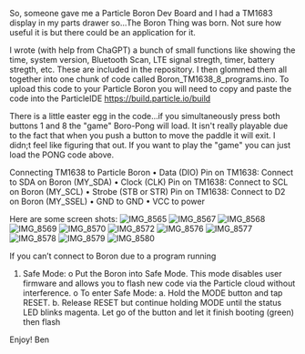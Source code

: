 So, someone gave me a Particle Boron Dev Board and I had a TM1683 display in my parts drawer so...The Boron Thing was born.
Not sure how useful it is but there could be an application for it.

I wrote (with help from ChaGPT) a bunch of small functions like showing the time, system version, Bluetooth Scan, LTE signal stregth, timer, battery stregth, etc. These are included in the repository.
I then glommed them all together into one chunk of code called Boron_TM1638_8_programs.ino. 
To upload this code to your Particle Boron you will need to copy and paste the code into the ParticleIDE https://build.particle.io/build

There is a little easter egg in the code...if you simultaneously press both buttons 1 and 8 the "game" Boro-Pong will load. It isn't really playable due to the fact that when you push a button to move the paddle it will exit. I didn;t feel like figuring that out. If you want to play the "game" you can just load the PONG code above.


Connecting TM1638 to Particle Boron
•	Data (DIO) Pin on TM1638: Connect to SDA on Boron (MY_SDA)
•	Clock (CLK) Pin on TM1638: Connect to SCL on Boron (MY_SCL)
•	Strobe (STB or STR) Pin on TM1638: Connect to D2 on Boron (MY_SSEL)
•	GND to GND
•	VCC to power


Here are some screen shots:
![IMG_8565](https://github.com/user-attachments/assets/4004b3ec-7678-4381-8ab3-5ef14c1fb275)
![IMG_8567](https://github.com/user-attachments/assets/d0557972-2e94-40be-b01f-1f7363fcf24c)
![IMG_8568](https://github.com/user-attachments/assets/968270df-23b1-48a3-b490-3aab12706a34)
![IMG_8569](https://github.com/user-attachments/assets/0cba0e19-6467-4221-a30c-65876fe08389)
![IMG_8570](https://github.com/user-attachments/assets/b8d3bb5f-8bfa-48f9-aa9b-78c23aab03a4)
![IMG_8572](https://github.com/user-attachments/assets/2639388b-6991-482e-9212-3452d0becc1b)
![IMG_8576](https://github.com/user-attachments/assets/615464a2-29c9-4a57-bd43-e176c2e4a001)
![IMG_8577](https://github.com/user-attachments/assets/a723e5b1-e937-43a0-88d1-0990ef219255)
![IMG_8578](https://github.com/user-attachments/assets/1950f8ff-8857-4330-9ac1-309bd2aaebb4)
![IMG_8579](https://github.com/user-attachments/assets/fba0f34d-b820-470d-8567-63bcc67b71c9)
![IMG_8580](https://github.com/user-attachments/assets/a681dc32-805d-4224-9e62-7ec1b2746f7d)


If you can’t connect to Boron due to a program running 
1.	Safe Mode:
o	Put the Boron into Safe Mode. This mode disables user firmware and allows you to flash new code via the Particle cloud without interference.
o	To enter Safe Mode:
a.	Hold the MODE button and tap RESET.
b.	Release RESET but continue holding MODE until the status LED blinks magenta. Let go of the button and let it finish booting (green) then flash

Enjoy!
Ben
